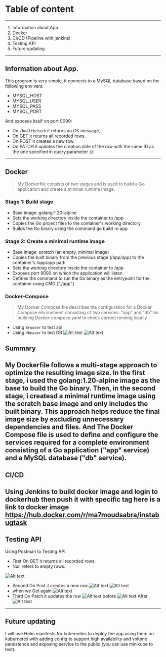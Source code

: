 # Table of content
-----
1. Information about App.
2. Docker 
3. CI/CD (Pipeline with jenkins)
4. Testing API
5. Future updating
-----
## Information about App.

This program is very simple, it connects to a MySQL database based on the following env vars:
* MYSQL_HOST
* MYSQL_USER
* MYSQL_PASS
* MYSQL_PORT

And exposes itself on port 9090:
* On `/healthcheck` it returns an OK message, 
* On GET it returns all recorded rows.
* On POST it creates a new row.
* On PATCH it updates the creation date of the row with the same ID as the one specified in query parameter `id`
_______
## Docker 
> My Dockerfile consists of two stages and is used to build a Go application and create a minimal runtime image.

### Stage 1: Build stage

- Base image: golang:1.20-alpine
- Sets the working directory inside the container to /app
- Copies the Go project files to the container's working directory
- Builds the Go binary using the command go build -o app

### Stage 2: Create a minimal runtime image

- Base image: scratch (an empty, minimal image)
- Copies the built binary from the previous stage (/app/app) to the container's /app/app path
- Sets the working directory inside the container to /app
- Exposes port 9090 on which the application will listen
- Defines the command to run the Go binary as the entrypoint for the container using CMD ["./app"]
### Docker-Compose 
> My Docker Compose file describes the configuration for a Docker Compose environment consisting of two services: "app" and "db" 
So building Docker-compose.yaml to check correct running locally
- Using `Browser` to test api
- Using `dbeaver` to test DB
![Alt text](image.png)
![Alt text](image-1.png)
## Summary 
My Dockerfile follows a multi-stage approach to optimize the resulting image size. In the first stage, i used the golang:1.20-alpine image as the base to build the Go binary. Then, in the second stage, i createsd a minimal runtime image using the scratch base image and only includes the built binary. This approach helps reduce the final image size by excluding unnecessary dependencies and files.
And The Docker Compose file is used to define and configure the services required for a complete environment consisting of a Go application ("app" service) and a MySQL database ("db" service).
----
## CI/CD 
Using Jenkins to build docker image and login to dockerhub then push it with specific tag
here is a link to docker image https://hub.docker.com/r/ma7moudsabra/instabugtask
----
## Testing API
Using Postman to Testing  API.
- First On GET it returns all recorded rows.
- Null refers to empty rows.

![Alt text](image-2.png)
- Second On Post it creates a new row
![Alt text](image-3.png)
![Alt text](image-5.png)
- when we Get again 
![Alt text](image-4.png)
- Third On Patch it updates the row 
![Alt text](image-6.png)
  before 
  ![Alt text](image-7.png)
  After 
  ![Alt text](image-8.png)
---
## Future updating
I will use Helm manifests for kubernetes to deploy the app using them on kubernetes with adding config to support high availability and volume persistence and exposing service to the public (you can use minikube to test).


